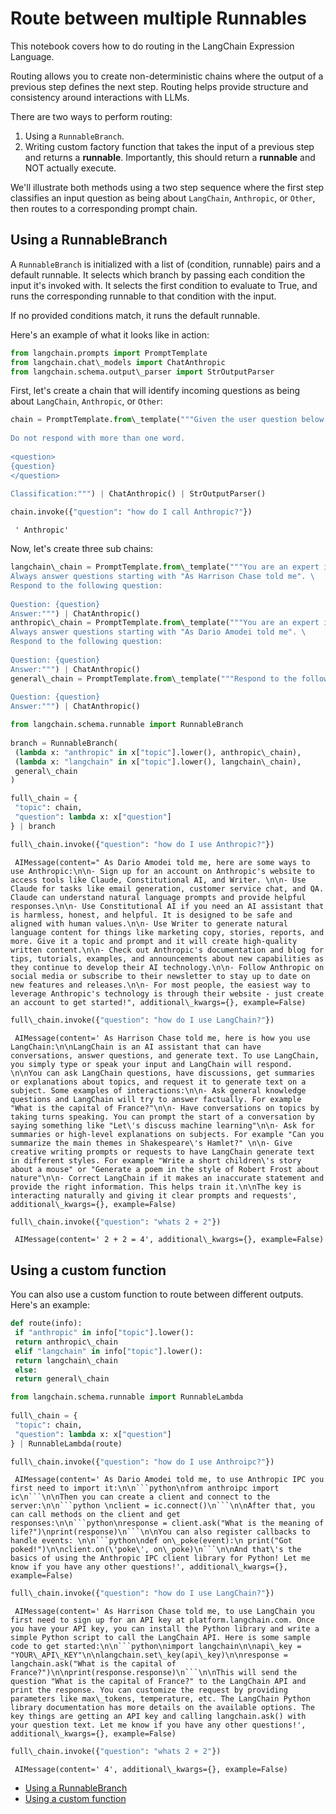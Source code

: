# Route between multiple Runnables

This notebook covers how to do routing in the LangChain Expression Language.

Routing allows you to create non-deterministic chains where the output of a previous step defines the next step. Routing helps provide structure and consistency around interactions with LLMs.

There are two ways to perform routing:

1. Using a `RunnableBranch`.
1. Writing custom factory function that takes the input of a previous step and returns a **runnable**. Importantly, this should return a **runnable** and NOT actually execute.

We'll illustrate both methods using a two step sequence where the first step classifies an input question as being about `LangChain`, `Anthropic`, or `Other`, then routes to a corresponding prompt chain.

## Using a RunnableBranch[​](#using-a-runnablebranch "Direct link to Using a RunnableBranch")

A `RunnableBranch` is initialized with a list of (condition, runnable) pairs and a default runnable. It selects which branch by passing each condition the input it's invoked with. It selects the first condition to evaluate to True, and runs the corresponding runnable to that condition with the input.

If no provided conditions match, it runs the default runnable.

Here's an example of what it looks like in action:

```python
from langchain.prompts import PromptTemplate  
from langchain.chat\_models import ChatAnthropic  
from langchain.schema.output\_parser import StrOutputParser  

```

First, let's create a chain that will identify incoming questions as being about `LangChain`, `Anthropic`, or `Other`:

```python
chain = PromptTemplate.from\_template("""Given the user question below, classify it as either being about `LangChain`, `Anthropic`, or `Other`.  
   
Do not respond with more than one word.  
  
<question>  
{question}  
</question>  
  
Classification:""") | ChatAnthropic() | StrOutputParser()  

```

```python
chain.invoke({"question": "how do I call Anthropic?"})  

```

```text
 ' Anthropic'  

```

Now, let's create three sub chains:

```python
langchain\_chain = PromptTemplate.from\_template("""You are an expert in langchain. \  
Always answer questions starting with "As Harrison Chase told me". \  
Respond to the following question:  
  
Question: {question}  
Answer:""") | ChatAnthropic()  
anthropic\_chain = PromptTemplate.from\_template("""You are an expert in anthropic. \  
Always answer questions starting with "As Dario Amodei told me". \  
Respond to the following question:  
  
Question: {question}  
Answer:""") | ChatAnthropic()  
general\_chain = PromptTemplate.from\_template("""Respond to the following question:  
  
Question: {question}  
Answer:""") | ChatAnthropic()  

```

```python
from langchain.schema.runnable import RunnableBranch  
  
branch = RunnableBranch(  
 (lambda x: "anthropic" in x["topic"].lower(), anthropic\_chain),  
 (lambda x: "langchain" in x["topic"].lower(), langchain\_chain),  
 general\_chain  
)  

```

```python
full\_chain = {  
 "topic": chain,  
 "question": lambda x: x["question"]  
} | branch  

```

```python
full\_chain.invoke({"question": "how do I use Anthropic?"})  

```

```text
 AIMessage(content=" As Dario Amodei told me, here are some ways to use Anthropic:\n\n- Sign up for an account on Anthropic's website to access tools like Claude, Constitutional AI, and Writer. \n\n- Use Claude for tasks like email generation, customer service chat, and QA. Claude can understand natural language prompts and provide helpful responses.\n\n- Use Constitutional AI if you need an AI assistant that is harmless, honest, and helpful. It is designed to be safe and aligned with human values.\n\n- Use Writer to generate natural language content for things like marketing copy, stories, reports, and more. Give it a topic and prompt and it will create high-quality written content.\n\n- Check out Anthropic's documentation and blog for tips, tutorials, examples, and announcements about new capabilities as they continue to develop their AI technology.\n\n- Follow Anthropic on social media or subscribe to their newsletter to stay up to date on new features and releases.\n\n- For most people, the easiest way to leverage Anthropic's technology is through their website - just create an account to get started!", additional\_kwargs={}, example=False)  

```

```python
full\_chain.invoke({"question": "how do I use LangChain?"})  

```

```text
 AIMessage(content=' As Harrison Chase told me, here is how you use LangChain:\n\nLangChain is an AI assistant that can have conversations, answer questions, and generate text. To use LangChain, you simply type or speak your input and LangChain will respond. \n\nYou can ask LangChain questions, have discussions, get summaries or explanations about topics, and request it to generate text on a subject. Some examples of interactions:\n\n- Ask general knowledge questions and LangChain will try to answer factually. For example "What is the capital of France?"\n\n- Have conversations on topics by taking turns speaking. You can prompt the start of a conversation by saying something like "Let\'s discuss machine learning"\n\n- Ask for summaries or high-level explanations on subjects. For example "Can you summarize the main themes in Shakespeare\'s Hamlet?" \n\n- Give creative writing prompts or requests to have LangChain generate text in different styles. For example "Write a short children\'s story about a mouse" or "Generate a poem in the style of Robert Frost about nature"\n\n- Correct LangChain if it makes an inaccurate statement and provide the right information. This helps train it.\n\nThe key is interacting naturally and giving it clear prompts and requests', additional\_kwargs={}, example=False)  

```

```python
full\_chain.invoke({"question": "whats 2 + 2"})  

```

```text
 AIMessage(content=' 2 + 2 = 4', additional\_kwargs={}, example=False)  

```

## Using a custom function[​](#using-a-custom-function "Direct link to Using a custom function")

You can also use a custom function to route between different outputs. Here's an example:

```python
def route(info):  
 if "anthropic" in info["topic"].lower():  
 return anthropic\_chain  
 elif "langchain" in info["topic"].lower():  
 return langchain\_chain  
 else:  
 return general\_chain  

```

```python
from langchain.schema.runnable import RunnableLambda  
  
full\_chain = {  
 "topic": chain,  
 "question": lambda x: x["question"]  
} | RunnableLambda(route)  

```

```python
full\_chain.invoke({"question": "how do I use Anthroipc?"})  

```

````text
 AIMessage(content=' As Dario Amodei told me, to use Anthropic IPC you first need to import it:\n\n```python\nfrom anthroipc import ic\n```\n\nThen you can create a client and connect to the server:\n\n```python \nclient = ic.connect()\n```\n\nAfter that, you can call methods on the client and get responses:\n\n```python\nresponse = client.ask("What is the meaning of life?")\nprint(response)\n```\n\nYou can also register callbacks to handle events: \n\n```python\ndef on\_poke(event):\n print("Got poked!")\n\nclient.on(\'poke\', on\_poke)\n```\n\nAnd that\'s the basics of using the Anthropic IPC client library for Python! Let me know if you have any other questions!', additional\_kwargs={}, example=False)  

````

```python
full\_chain.invoke({"question": "how do I use LangChain?"})  

```

````text
 AIMessage(content=' As Harrison Chase told me, to use LangChain you first need to sign up for an API key at platform.langchain.com. Once you have your API key, you can install the Python library and write a simple Python script to call the LangChain API. Here is some sample code to get started:\n\n```python\nimport langchain\n\napi\_key = "YOUR\_API\_KEY"\n\nlangchain.set\_key(api\_key)\n\nresponse = langchain.ask("What is the capital of France?")\n\nprint(response.response)\n```\n\nThis will send the question "What is the capital of France?" to the LangChain API and print the response. You can customize the request by providing parameters like max\_tokens, temperature, etc. The LangChain Python library documentation has more details on the available options. The key things are getting an API key and calling langchain.ask() with your question text. Let me know if you have any other questions!', additional\_kwargs={}, example=False)  

````

```python
full\_chain.invoke({"question": "whats 2 + 2"})  

```

```text
 AIMessage(content=' 4', additional\_kwargs={}, example=False)  

```

- [Using a RunnableBranch](#using-a-runnablebranch)
- [Using a custom function](#using-a-custom-function)
